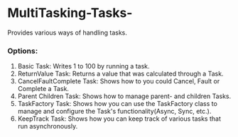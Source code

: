# MultiTasking-Tasks-
Provides various ways of handling tasks.

### Options:
1) Basic Task: Writes 1 to 100 by running a task.
2) ReturnValue Task: Returns a value that was calculated through a Task.
3) CancelFaultComplete Task: Shows how to you could Cancel, Fault or Complete a Task.
4) Parent Children Task: Shows how to manage parent- and children Tasks.
5) TaskFactory Task: Shows how you can use the TaskFactory class to manage and configure the Task's functionality(Async, Sync, etc.).
6) KeepTrack Task: Shows how you can keep track of various tasks that run asynchronously.
